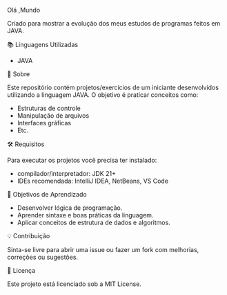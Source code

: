 Olá ,Mundo

Criado para mostrar a evolução dos meus estudos de programas feitos em JAVA.

📚 Linguagens Utilizadas

- JAVA

🚀 Sobre

Este repositório contém projetos/exercícios de um iniciante desenvolvidos utilizando a linguagem JAVA.
O objetivo é praticar conceitos como:
- Estruturas de controle
- Manipulação de arquivos
- Interfaces gráficas
- Etc.

🛠️ Requisitos

Para executar os projetos você precisa ter instalado:

- compilador/interpretador:
 JDK 21+
- IDEs recomendada:
 IntelliJ IDEA, NetBeans, VS Code

📌 Objetivos de Aprendizado

- Desenvolver lógica de programação.
- Aprender sintaxe e boas práticas da linguagem.
- Aplicar conceitos de estrutura de dados e algoritmos.

💡 Contribuição

Sinta-se livre para abrir uma issue ou fazer um fork com melhorias, correções ou sugestões.

📄 Licença

Este projeto está licenciado sob a MIT License.
